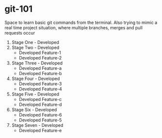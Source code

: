 # git-101
Space to learn basic git commands from the terminal. Also trying to mimic a real time project situation, where multiple branches, merges and pull requests occur

1. Stage One - Developed
2. Stage Two - Developed
   - Developed Feature-1
   - Developed Feature-2
3. Stage Three - Developed
   - Developed Feature-a
   - Developed Feature-b
4. Stage Four - Developed
   - Developed Feature-3
   - Developed Feature-4
5. Stage Five - Developed
   - Developed Feature-c
   - Developed Feature-d
6. Stage Six - Developed
   - Developed Feature-6
   - Developed Feature-5
7. Stage Seven - Developed
   - Developed Feature-e

